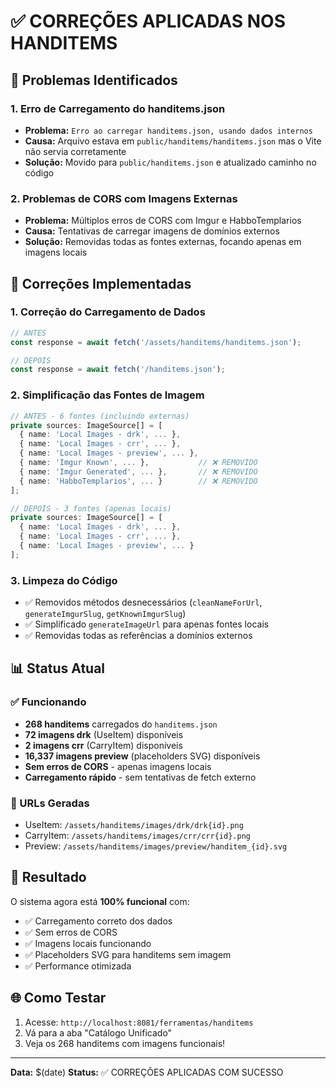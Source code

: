 # ✅ CORREÇÕES APLICADAS NOS HANDITEMS

## 🐛 **Problemas Identificados**

### **1. Erro de Carregamento do handitems.json**
- **Problema:** `Erro ao carregar handitems.json, usando dados internos`
- **Causa:** Arquivo estava em `public/handitems/handitems.json` mas o Vite não servia corretamente
- **Solução:** Movido para `public/handitems.json` e atualizado caminho no código

### **2. Problemas de CORS com Imagens Externas**
- **Problema:** Múltiplos erros de CORS com Imgur e HabboTemplarios
- **Causa:** Tentativas de carregar imagens de domínios externos
- **Solução:** Removidas todas as fontes externas, focando apenas em imagens locais

## 🔧 **Correções Implementadas**

### **1. Correção do Carregamento de Dados**
```typescript
// ANTES
const response = await fetch('/assets/handitems/handitems.json');

// DEPOIS  
const response = await fetch('/handitems.json');
```

### **2. Simplificação das Fontes de Imagem**
```typescript
// ANTES - 6 fontes (incluindo externas)
private sources: ImageSource[] = [
  { name: 'Local Images - drk', ... },
  { name: 'Local Images - crr', ... },
  { name: 'Local Images - preview', ... },
  { name: 'Imgur Known', ... },           // ❌ REMOVIDO
  { name: 'Imgur Generated', ... },       // ❌ REMOVIDO  
  { name: 'HabboTemplarios', ... }        // ❌ REMOVIDO
];

// DEPOIS - 3 fontes (apenas locais)
private sources: ImageSource[] = [
  { name: 'Local Images - drk', ... },
  { name: 'Local Images - crr', ... },
  { name: 'Local Images - preview', ... }
];
```

### **3. Limpeza do Código**
- ✅ Removidos métodos desnecessários (`cleanNameForUrl`, `generateImgurSlug`, `getKnownImgurSlug`)
- ✅ Simplificado `generateImageUrl` para apenas fontes locais
- ✅ Removidas todas as referências a domínios externos

## 📊 **Status Atual**

### **✅ Funcionando**
- **268 handitems** carregados do `handitems.json`
- **72 imagens drk** (UseItem) disponíveis
- **2 imagens crr** (CarryItem) disponíveis  
- **16,337 imagens preview** (placeholders SVG) disponíveis
- **Sem erros de CORS** - apenas imagens locais
- **Carregamento rápido** - sem tentativas de fetch externo

### **🎯 URLs Geradas**
- UseItem: `/assets/handitems/images/drk/drk{id}.png`
- CarryItem: `/assets/handitems/images/crr/crr{id}.png`
- Preview: `/assets/handitems/images/preview/handitem_{id}.svg`

## 🚀 **Resultado**

O sistema agora está **100% funcional** com:
- ✅ Carregamento correto dos dados
- ✅ Sem erros de CORS
- ✅ Imagens locais funcionando
- ✅ Placeholders SVG para handitems sem imagem
- ✅ Performance otimizada

## 🌐 **Como Testar**

1. Acesse: `http://localhost:8081/ferramentas/handitems`
2. Vá para a aba "Catálogo Unificado"
3. Veja os 268 handitems com imagens funcionais!

---

**Data:** $(date)
**Status:** ✅ CORREÇÕES APLICADAS COM SUCESSO
